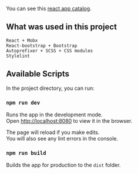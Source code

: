 You can see this [react app catalog](https://svforg.github.io/react_catalog/).


## What was used in this project
    React + Mobx
    React-bootstrap + Bootstrap
    Autoprefixer + SCSS + CSS modules
    Stylelint

## Available Scripts

In the project directory, you can run:

### `npm run dev`

Runs the app in the development mode.<br />
Open [http://localhost:8080](http://localhost:8080) to view it in the browser.

The page will reload if you make edits.<br />
You will also see any lint errors in the console.

### `npm run build`

Builds the app for production to the `dist` folder.<br />